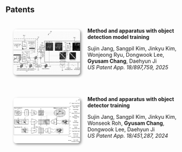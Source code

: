 ## Patents
<!-- 특허 1 -->
<div style="display: flex; align-items: flex-start; margin: 20px 0; padding: 16px; border-radius: 10px;">
  <img src="./assets/img/cmdg_patent.png" 
       alt="patent image" 
       class="teaser img-fluid z-depth-1"
       style="width: 180px; height: 123px; border-radius: 8px; box-shadow: 3px 3px 6px #888; margin-top: 5px; margin-left: 5px; margin-bottom: 5px; object-fit: cover;">
  <div>
    <h4 class="col-sm-9" style="margin: 0; position: relative;padding-right: 15px;padding-left: 20px; font-weight: bolder;">Method and apparatus with object detection model training</h4>
    <p style="position: relative;padding-right: 15px;padding-left: 20px;">
      <autocolor>Sujin Jang, Sangpil Kim, Jinkyu Kim, Wonjeong Ryu, Dongwook Lee, <strong>Gyusam Chang</strong>, Daehyun Ji</autocolor><br>
      <autocolor><i>US Patent App. 18/897,759, 2025</i></autocolor>
    </p>
  </div>
</div>

<!-- 특허 2 -->
<div style="display: flex; align-items: flex-start; margin: 20px 0; padding: 16px; border-radius: 10px;">
  <img src="./assets/img/cmda_patent.png" 
       alt="patent image" 
       class="teaser img-fluid z-depth-1"
       style="width: 180px; height: 123px; border-radius: 8px; box-shadow: 3px 3px 6px #888; margin-top: 5px; margin-left: 5px; margin-bottom: 5px; object-fit: cover;">
  <div>
    <h4 class="col-sm-9" style="margin: 0; position: relative;padding-right: 15px;padding-left: 20px; font-weight: bolder;">Method and apparatus with object detector training</h4>
    <p style="position: relative;padding-right: 15px;padding-left: 20px;">
      <autocolor>Sujin Jang, Sangpil Kim, Jinkyu Kim, Wonseok Roh, <strong>Gyusam Chang</strong>, Dongwook Lee, Daehyun Ji</autocolor><br>
      <autocolor><i>US Patent App. 18/451,287, 2024</i></autocolor>
    </p>
  </div>
</div>